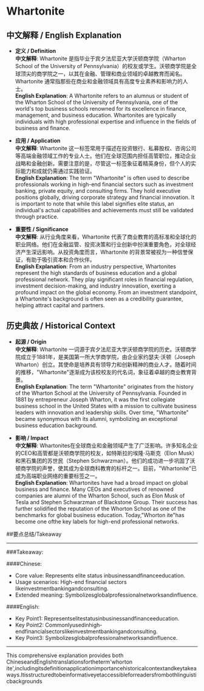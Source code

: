 # Whartonite

## 中文解释 / English Explanation

* **定义 / Definition**  
  **中文解释**: Whartonite 是指毕业于宾夕法尼亚大学沃顿商学院（Wharton School of the University of Pennsylvania）的校友或学生。沃顿商学院是全球顶尖的商学院之一，以其在金融、管理和商业领域的卓越教育而闻名。Whartonite 通常指那些在商业和金融领域具有高度专业素养和影响力的人士。  
  **English Explanation**: A Whartonite refers to an alumnus or student of the Wharton School of the University of Pennsylvania, one of the world's top business schools renowned for its excellence in finance, management, and business education. Whartonites are typically individuals with high professional expertise and influence in the fields of business and finance.

* **应用 / Application**  
  **中文解释**: Whartonite 这一标签常用于描述在投资银行、私募股权、咨询公司等高端金融领域工作的专业人士。他们在全球范围内担任高管职位，推动企业战略和金融创新。需要注意的是，尽管这一标签象征着精英身份，但个人的实际能力和成就仍需通过实践验证。  
  **English Explanation**: The term "Whartonite" is often used to describe professionals working in high-end financial sectors such as investment banking, private equity, and consulting firms. They hold executive positions globally, driving corporate strategy and financial innovation. It is important to note that while this label signifies elite status, an individual's actual capabilities and achievements must still be validated through practice.

* **重要性 / Significance**  
  **中文解释**: 从行业角度来看，Whartonite 代表了商业教育的高标准和全球化的职业网络。他们在金融监管、投资决策和行业创新中扮演重要角色，对全球经济产生深远影响。从投资角度而言，Whartonite 的背景常被视为一种信誉保证，有助于吸引资本和合作伙伴。  
  **English Explanation**: From an industry perspective, Whartonites represent the high standards of business education and a global professional network. They play significant roles in financial regulation, investment decision-making, and industry innovation, exerting a profound impact on the global economy. From an investment standpoint, a Whartonite's background is often seen as a credibility guarantee, helping attract capital and partners.

## 历史典故 / Historical Context

* **起源 / Origin**  
  **中文解释**: Whartonite 一词源于宾夕法尼亚大学沃顿商学院的历史。沃顿商学院成立于1881年，是美国第一所大学商学院，由企业家约瑟夫·沃顿（Joseph Wharton）创立。其使命是培养具有领导力和创新精神的商业人才。随着时间的推移，"Whartonite"逐渐成为该校校友的代名词，象征着卓越的商业教育背景。  
  **English Explanation**: The term "Whartonite" originates from the history of the Wharton School at the University of Pennsylvania. Founded in 1881 by entrepreneur Joseph Wharton, it was the first collegiate business school in the United States with a mission to cultivate business leaders with innovation and leadership skills. Over time, "Whartonite" became synonymous with its alumni, symbolizing an exceptional business education background.

* **影响 / Impact**  
  **中文解释**: Whartonites在全球商业和金融领域产生了广泛影响。许多知名企业的CEO和高管都是沃顿商学院的校友，如特斯拉的埃隆·马斯克（Elon Musk）和黑石集团的苏世民（Stephen Schwarzman）。他们的成功进一步巩固了沃顿商学院的声誉，使其成为全球商科教育的标杆之一。目前，"Whartonite"已成为高端职业网络的重要标签之一。  
  **English Explanation**: Whartonites have had a broad impact on global business and finance. Many CEOs and executives of renowned companies are alumni of the Wharton School, such as Elon Musk of Tesla and Stephen Schwarzman of Blackstone Group. Their success has further solidified the reputation of the Whorton School as one of the benchmarks for global business education. Today,"Whorton ite"has become one ofthe key labels for high-end professional networks.

##要点总结/Takeaway

* * * * * * * * * * * * * * *

###Takeaway:

####Chinese:

- Core value: Represents elite status inbusinessandfinanceeducation.
- Usage scenarios: High-end financial sectors likeinvestmentbankingandconsulting.
- Extended meaning: Symbolizesglobalprofessionalnetworksandinfluence.

####English:

- Key Point1: Representselitestatusinbusinessandfinanceeducation.
- Key Point2: Commonlyusedinhigh-endfinancialsectorslikeinvestmentbankingandconsulting.
- Key Point3: Symbolizesglobalprofessionalnetworksandinfluence.

---

This comprehensive explanation provides both ChineseandEnglishtranslationsfortheterm'whorton ite',includingitsdefinitionapplicationimportancehistoricalcontextandkeytakeaways.Itisstructuredtobeinformativeyetaccessibleforreadersfrombothlinguisticbackgrounds